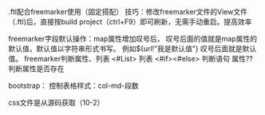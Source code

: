 .ftl配合freemarker使用（固定搭配）
技巧：修改freemarker文件的View文件（.ftl)后，直接按build project（ctrl+F9）即可刷新，无需手动重启。提高效率

freemarker字段默认操作：map属性增加叹号后，
叹号后面的值就是map属性的默认值，默认值以字符串形式书写。
例如${url!"我是默认值"}   叹号后面就是默认值。
freemarker判断属性、列表
<#List> 列表
<#if><#else> 判断语句
属性?? 判断属性是否存在



bootstrap：
控制表格样式：col-md-段数

css文件是从源码获取（10-2）